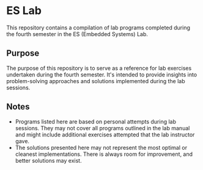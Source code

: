 # ES Lab

This repository contains a compilation of lab programs completed during the fourth semester in the ES (Embedded Systems) Lab.

## Purpose
The purpose of this repository is to serve as a reference for lab exercises undertaken during the fourth semester. It's intended to provide insights into problem-solving approaches and solutions implemented during the lab sessions.

## Notes
- Programs listed here are based on personal attempts during lab sessions. They may not cover all programs outlined in the lab manual and might include additional exercises attempted that the lab instructor gave.
- The solutions presented here may not represent the most optimal or cleanest implementations. There is always room for improvement, and better solutions may exist.
